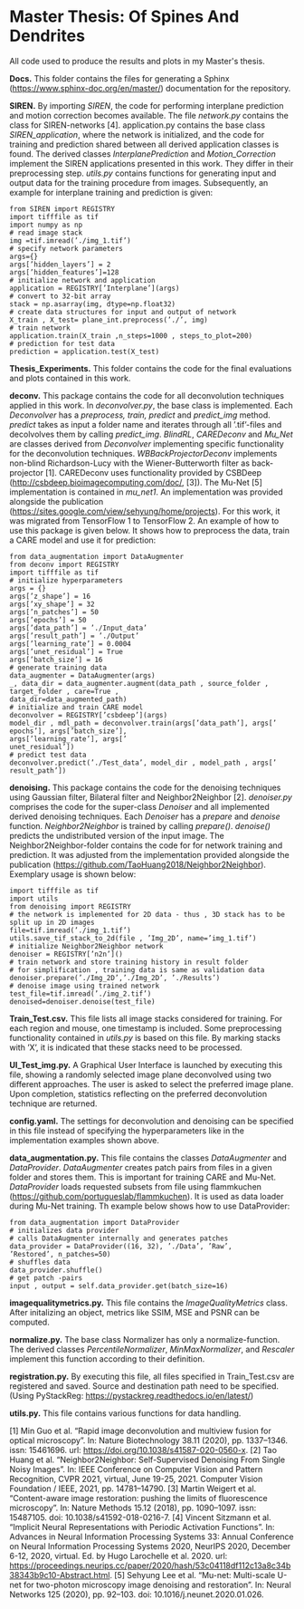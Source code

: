 # Master Thesis: Of Spines And Dendrites

All code used to produce the results and plots in my Master's thesis.

**Docs.** This folder contains the files for generating a Sphinx (https://www.sphinx-doc.org/en/master/) documentation for the repository.

**SIREN.** By importing *SIREN*, the code for performing interplane prediction and motion correction becomes available. The file *network.py* contains the class for SIREN-networks [4]. application.py contains the base class *SIREN_application*, where the network is initialized, and the code for training and prediction shared between all derived application classes is found. The derived classes *InterplanePrediction* and *Motion_Correction* implement the SIREN applications presented in this work. They differ in their preprocessing step. *utils.py* contains functions for generating input and output data for the training procedure from images.
Subsequently, an example for interplane training and prediction is given:

```
from SIREN import REGISTRY
import tifffile as tif
import numpy as np
# read image stack
img =tif.imread(’./img_1.tif’)
# specify network parameters
args={}
args[’hidden_layers’] = 2
args[’hidden_features’]=128
# initialize network and application
application = REGISTRY[’Interplane’](args)
# convert to 32-bit array
stack = np.asarray(img, dtype=np.float32)
# create data structures for input and output of network
X_train , X_test= plane_int.preprocess(’./’, img)
# train network
application.train(X_train ,n_steps=1000 , steps_to_plot=200)
# prediction for test data
prediction = application.test(X_test)
```

**Thesis_Experiments.** This folder contains the code for the final evaluations and plots contained
in this work.

**deconv.** This package contains the code for all deconvolution techniques applied in this work.
In *deconvolver.py*, the base class is implemented. Each *Deconvolver* has a *preprocess, train, predict* and *predict_img* method. *predict* takes as input a folder name and iterates through all ’.tif’-files and decolvolves them by calling *predict_img*. *BlindRL*, *CAREDeconv* and *Mu_Net* are classes derived from *Deconvolver* implementing specific functionality for the deconvolution techniques. *WBBackProjectorDeconv* implements non-blind Richardson-Lucy with the Wiener-Butterworth filter as back-projector [1]. CAREDeconv uses functionality provided by CSBDeep (http://csbdeep.bioimagecomputing.com/doc/, [3]). The Mu-Net [5] implementation is contained in *mu_net1*. An implementation was provided alongside the publication (https://sites.google.com/view/sehyung/home/projects). For this work, it was migrated from TensorFlow 1 to TensorFlow 2.
An example of how to use this package is given below. It shows how to preprocess the data, train a CARE model and use it for prediction:
```
from data_augmentation import DataAugmenter 
from deconv import REGISTRY
import tifffile as tif
# initialize hyperparameters
args = {}
args[’z_shape’] = 16
args[’xy_shape’] = 32
args[’n_patches’] = 50
args[’epochs’] = 50
args[’data_path’] = ’./Input_data’
args[’result_path’] = ’./Output’
args[’learning_rate’] = 0.0004
args[’unet_residual’] = True
args[’batch_size’] = 16
# generate training data
data_augmenter = DataAugmenter(args)
_, data_dir = data_augmenter.augment(data_path , source_folder ,
target_folder , care=True ,
data_dir=data_augmented_path)
# initialize and train CARE model
deconvolver = REGISTRY[’csbdeep’](args)
model_dir , mdl_path = deconvolver.train(args[’data_path’], args[’
epochs’], args[’batch_size’],
args[’learning_rate’], args[’
unet_residual’])
# predict test data
deconvolver.predict(’./Test_data’, model_dir , model_path , args[’
result_path’])
```

**denoising.** This package contains the code for the denoising techniques using Gaussian filter,
Bilateral filter and Neighbor2Neighbor [2]. *denoiser.py* comprises the code for the super-class
*Denoiser* and all implemented derived denoising techniques. Each *Denoiser* has a *prepare*
and *denoise* function. *Neighbor2Neighbor* is trained by calling *prepare()*. *denoise()* predicts
the undistributed version of the input image. The Neighbor2Neighbor-folder contains
the code for for network training and prediction. It was adjusted from the implementation provided
alongside the publication (https://github.com/TaoHuang2018/Neighbor2Neighbor). Exemplary usage is shown below:
```
import tifffile as tif
import utils
from denoising import REGISTRY
# the network is implemented for 2D data - thus , 3D stack has to be
split up in 2D images
file=tif.imread(’./img_1.tif’)
utils.save_tif_stack_to_2d(file , ’Img_2D’, name=’img_1.tif’)
# initialize Neighbor2Neighbor network
denoiser = REGISTRY[’n2n’]()
# train network and store training history in result folder
# for simplification , training data is same as validation data
denoiser.prepare(’./Img_2D’,’./Img_2D’, ’./Results’)
# denoise image using trained network
test_file=tif.imread(’./img_2.tif’)
denoised=denoiser.denoise(test_file)
```

**Train_Test.csv.** This file lists all image stacks considered for training. For each region and mouse, one timestamp is included. Some preprocessing functionality contained in *utils.py* is based on this file. By marking stacks with ’X’, it is indicated that these stacks need to be
processed.

**UI_Test_img.py.** A Graphical User Interface is launched by executing this file, showing a randomly selected image plane deconvolved using two different approaches. The user is asked to select the preferred image plane. Upon completion, statistics reflecting on the preferred
deconvolution technique are returned.

**config.yaml.** The settings for deconvolution and denoising can be specified in this file instead of specifying the hyperparameters like in the implementation examples shown above.

**data_augmentation.py.** This file contains the classes *DataAugmenter* and *DataProvider*. *DataAugmenter* creates patch pairs from files in a given folder and stores them. This is important for training CARE and Mu-Net. *DataProvider* loads requested subsets from file using flammkuchen (https://github.com/portugueslab/flammkuchen). It is used as data loader during Mu-Net training. Th example below shows how to use DataProvider:
```
from data_augmentation import DataProvider
# initializes data provider
# calls DataAugmenter internally and generates patches
data_provider = DataProvider((16, 32), ’./Data’, ’Raw’,
’Restored’, n_patches=50)
# shuffles data
data_provider.shuffle()
# get patch -pairs
input , output = self.data_provider.get(batch_size=16)
```

**imagequalitymetrics.py.** This file contains the *ImageQualityMetrics* class. After initalizing an object, metrics like SSIM, MSE and PSNR can be computed.

**normalize.py.** The base class Normalizer has only a normalize-function. The derived classes *PercentileNormalizer*, *MinMaxNormalizer*, and *Rescaler* implement this function according to their definition.

**registration.py.** By executing this file, all files specified in Train_Test.csv are registered and saved. Source and destination path need to be specified. (Using PyStackReg: https://pystackreg.readthedocs.io/en/latest/)

**utils.py.** This file contains various functions for data handling.

[1] Min Guo et al. “Rapid image deconvolution and multiview fusion for optical microscopy”.
In: Nature Biotechnology 38.11 (2020), pp. 1337–1346. issn: 15461696. url: https://doi.org/10.1038/s41587-020-0560-x.
[2] Tao Huang et al. “Neighbor2Neighbor: Self-Supervised Denoising From Single Noisy Images”. In: IEEE Conference on Computer Vision and Pattern Recognition, CVPR 2021, virtual, June 19-25, 2021. Computer Vision Foundation / IEEE, 2021, pp. 14781–14790.
[3] Martin Weigert et al. “Content-aware image restoration: pushing the limits of fluorescence microscopy”. In: Nature Methods 15.12 (2018), pp. 1090–1097. issn: 15487105. doi: 10.1038/s41592-018-0216-7.
[4] Vincent Sitzmann et al. “Implicit Neural Representations with Periodic Activation Functions”.
In: Advances in Neural Information Processing Systems 33: Annual Conference on Neural Information Processing Systems 2020, NeurIPS 2020, December 6-12, 2020,
virtual. Ed. by Hugo Larochelle et al. 2020. url: https://proceedings.neurips.cc/paper/2020/hash/53c04118df112c13a8c34b38343b9c10-Abstract.html.
[5] Sehyung Lee et al. “Mu-net: Multi-scale U-net for two-photon microscopy image denoising and restoration”. In: Neural Networks 125 (2020), pp. 92–103. doi: 10.1016/j.neunet.2020.01.026.
